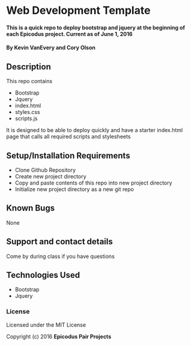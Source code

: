 # Web Development Template

#### This is a quick repo to deploy bootstrap and jquery at the beginning of each Epicodus project.  Current as of June 1, 2016

#### By Kevin VanEvery and Cory Olson

## Description

This repo contains

* Bootstrap
* Jquery
* index.html
* styles.css
* scripts.js

It is designed to be able to deploy quickly and have a starter index.html page that calls all required scripts and stylesheets

## Setup/Installation Requirements

* Clone Github Repository
* Create new project directory
* Copy and paste contents of this repo into new project directory
* Initialize new project directory as a new git repo


## Known Bugs

None

## Support and contact details

Come by during class if you have questions

## Technologies Used

* Bootstrap
* Jquery

### License

Licensed under the MIT License

Copyright (c) 2016 **Epicodus Pair Projects**
